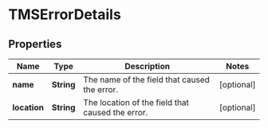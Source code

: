 
# TMSErrorDetails

## Properties
Name | Type | Description | Notes
------------ | ------------- | ------------- | -------------
**name** | **String** | The name of the field that caused the error. |  [optional]
**location** | **String** | The location of the field that caused the error. |  [optional]



